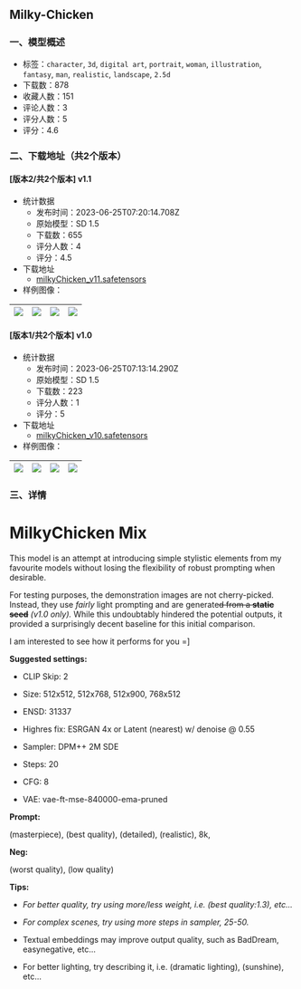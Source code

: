 ## Milky-Chicken
### 一、模型概述

- 标签：`character`, `3d`, `digital art`, `portrait`, `woman`, `illustration`, `fantasy`, `man`, `realistic`, `landscape`, `2.5d`
- 下载数：878
- 收藏人数：151
- 评论人数：3
- 评分人数：5
- 评分：4.6

### 二、下载地址（共2个版本）

#### [版本2/共2个版本] v1.1

- 统计数据
  - 发布时间：2023-06-25T07:20:14.708Z
  - 原始模型：SD 1.5
  - 下载数：655
  - 评分人数：4
  - 评分：4.5
- 下载地址
  - [milkyChicken_v11.safetensors](https://civitai.com/api/download/models/103542)
- 样例图像：

| <img src="https://image.civitai.com/xG1nkqKTMzGDvpLrqFT7WA/48fc767b-9577-4bf1-b3e6-223e11a5e93a/width=450/1280939.jpeg" /> | <img src="https://image.civitai.com/xG1nkqKTMzGDvpLrqFT7WA/356e4c51-ba89-4c52-bd20-9ce9f60124b5/width=450/1280942.jpeg" /> | <img src="https://image.civitai.com/xG1nkqKTMzGDvpLrqFT7WA/8d4d4c90-3fae-4f3b-bf21-dd8e568e7b48/width=450/1280953.jpeg" /> | <img src="https://image.civitai.com/xG1nkqKTMzGDvpLrqFT7WA/7c46215c-b61c-417e-ac8d-674cc1abd0ee/width=450/1280950.jpeg" /> |
| ---- | ---- | ---- | ---- |

#### [版本1/共2个版本] v1.0

- 统计数据
  - 发布时间：2023-06-25T07:13:14.290Z
  - 原始模型：SD 1.5
  - 下载数：223
  - 评分人数：1
  - 评分：5
- 下载地址
  - [milkyChicken_v10.safetensors](https://civitai.com/api/download/models/97714)
- 样例图像：

| <img src="https://image.civitai.com/xG1nkqKTMzGDvpLrqFT7WA/fcbe265f-59e7-4e21-b510-d7aeeec65d8b/width=450/1175115.jpeg" /> | <img src="https://image.civitai.com/xG1nkqKTMzGDvpLrqFT7WA/7d742bb9-02ec-4a5a-8db5-bfbf028c891c/width=450/1175098.jpeg" /> | <img src="https://image.civitai.com/xG1nkqKTMzGDvpLrqFT7WA/1f158c1d-4ad0-4c56-b77b-8bc8f23ab0a4/width=450/1175102.jpeg" /> | <img src="https://image.civitai.com/xG1nkqKTMzGDvpLrqFT7WA/65848715-0da3-429f-80b7-f71887df6b5c/width=450/1175099.jpeg" /> |
| ---- | ---- | ---- | ---- |


### 三、详情
<h1 id="heading-2494">MilkyChicken Mix</h1><p>This model is an attempt at introducing simple stylistic elements from my favourite models without losing the flexibility of robust prompting when desirable.</p><p></p><p>For testing purposes, the demonstration images are not cherry-picked. Instead, they use<em> fairly</em> light prompting and are generate<s>d from a </s><strong><s>static seed</s></strong><em> (v1.0 only).</em> While this undoubtably hindered the potential outputs, it provided a surprisingly decent baseline for this initial comparison.</p><p></p><p>I am interested to see how it performs for you =]</p><p></p><p><strong>Suggested settings:</strong></p><ul><li><p>CLIP Skip: 2</p></li><li><p>Size: 512x512, 512x768, 512x900, 768x512</p></li><li><p>ENSD: 31337</p></li><li><p>Highres fix: ESRGAN 4x or Latent (nearest) w/ denoise @ 0.55</p></li><li><p>Sampler: DPM++ 2M SDE</p></li><li><p>Steps: 20</p></li><li><p>CFG: 8</p></li><li><p>VAE: vae-ft-mse-840000-ema-pruned</p></li></ul><p></p><p><strong>Prompt:</strong></p><p>(masterpiece), (best quality), (detailed), (realistic), 8k,</p><p><strong>Neg:</strong></p><p>(worst quality), (low quality)</p><p></p><p><strong>Tips:</strong></p><ul><li><p><em>For better quality, try using more/less weight, i.e. (best quality:1.3), etc...</em></p></li><li><p><em>For complex scenes, try using more steps in sampler, 25-50.</em></p></li><li><p>Textual embeddings may improve output quality, such as BadDream, easynegative, etc...</p></li><li><p>For better lighting, try describing it, i.e. (dramatic lighting), (sunshine), etc...</p></li></ul>